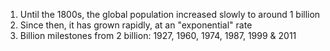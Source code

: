 1. Until the 1800s, the global population increased slowly to around 1 billion
2. Since then, it has grown rapidly, at an "exponential" rate
3. Billion milestones from 2 billion: 1927, 1960, 1974, 1987, 1999 & 2011
